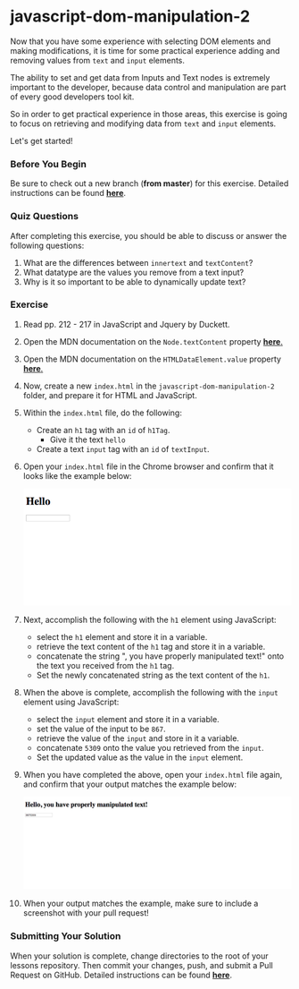 # javascript-dom-manipulation-2

Now that you have some experience with selecting DOM elements and making modifications, it is time for some practical experience adding and removing values from `text` and `input` elements.

The ability to set and get data from Inputs and Text nodes is extremely important to the developer, because data control and manipulation are part of every good developers tool kit.

So in order to get practical experience in those areas, this exercise is going to focus on retrieving and modifying data from `text` and `input` elements.

Let's get started!

### Before You Begin

Be sure to check out a new branch (**from master**) for this exercise. Detailed instructions can be found [**here**](../../guides/before-each-exercise.md).

### Quiz Questions
After completing this exercise, you should be able to discuss or answer the following questions:

1. What are the differences between `innertext` and `textContent`?
1. What datatype are the values you remove from a text input?
1. Why is it so important to be able to dynamically update text?

### Exercise

1. Read pp. 212 - 217 in JavaScript and Jquery by Duckett.
2. Open the MDN documentation on the `Node.textContent` property [**here**.](https://developer.mozilla.org/en-US/docs/Web/API/Node/textContent#Differences_from_innerText)
3. Open the MDN documentation on the `HTMLDataElement.value`
property [**here**.](https://developer.mozilla.org/en-US/docs/Web/API/HTMLDataElement/value)
4. Now, create a new `index.html` in the `javascript-dom-manipulation-2` folder, and prepare it for HTML and JavaScript.
5. Within the `index.html` file, do the following:
    - Create an `h1` tag with an `id` of `h1Tag`.
        - Give it the text `hello`
    - Create a text `input` tag with an `id` of `textInput`.
6. Open your `index.html` file in the Chrome browser and confirm that it looks like the example below:

    ![HTML Example](./images/html-example.png)

7. Next, accomplish the following with the `h1` element using JavaScript:
    - select the `h1` element and store it in a variable.
    - retrieve the text content of the `h1` tag and store it in a variable.
    - concatenate the string ", you have properly manipulated text!" onto the text you received from the `h1` tag.
    - Set the newly concatenated string as the text content of the `h1`.
8. When the above is complete, accomplish the following with the `input` element using JavaScript:
    - select the `input` element and store it in a variable.
    - set the value of the input to be `867`.
    - retrieve the value of the `input` and store in it a variable.
    - concatenate `5309` onto the value you retrieved from the `input`.
    - Set the updated value as the value in the `input` element.
9. When you have completed the above, open your `index.html` file again, and confirm that your output matches the example below:

    ![Completed HTML](./images/completed-example.png)

10. When your output matches the example, make sure to include a screenshot with your pull request!

### Submitting Your Solution

When your solution is complete, change directories to the root of your lessons repository. Then commit your changes, push, and submit a Pull Request on GitHub. Detailed instructions can be found [**here**](../../guides/after-each-exercise.md).
